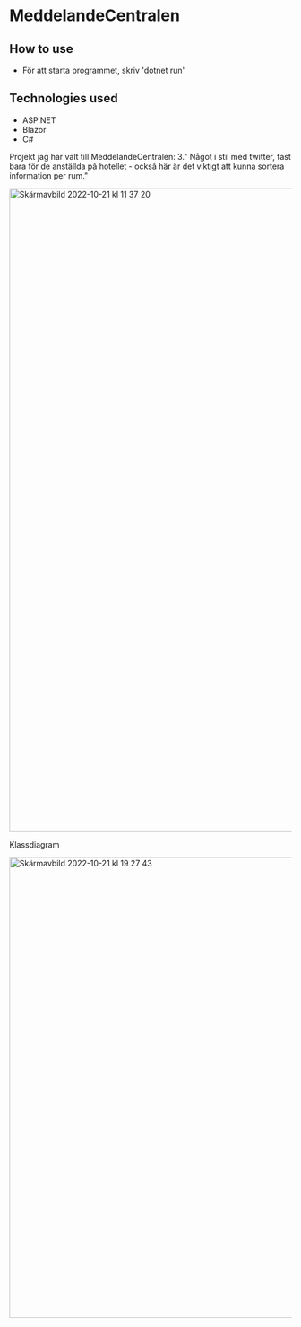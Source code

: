 # MeddelandeCentralen

## How to use

- För att starta programmet, skriv 'dotnet run'

## Technologies used

- ASP.NET
- Blazor
- C#

Projekt jag har valt till MeddelandeCentralen:
3." Något i stil med twitter, fast bara för de anställda på hotellet - också här är det viktigt att kunna sortera information per rum."

<img width="1147" alt="Skärmavbild 2022-10-21 kl  11 37 20" src="https://user-images.githubusercontent.com/89778044/197165483-2a5349bf-94a3-43ec-802c-7f77a6e75491.png">

Klassdiagram

<img width="821" alt="Skärmavbild 2022-10-21 kl  19 27 43" src="https://user-images.githubusercontent.com/89778044/197255274-4de8df5f-abbb-4cf0-a610-03917f8e4dfb.png">
